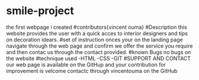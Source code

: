 # smile-project
the first webpage i created
#contributors{vincent ouma}
#Description
this website provides the user with a quick acces to interior designers and tips on decoration idears.
#set of instruction 
onces your on the landing page navigate through the web page and confirm we offer the service you require and then contac us through the contact provided.
#known Bugs
no bugs on the website 
#technique used
-HTML
-CSS
-GIT
#SUPPORT AND CONTACT
our web page is available on the GitHup and your contribution for improvement is velcome
contactc through vincentouma on the GitHub

